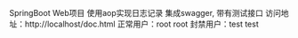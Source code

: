 SpringBoot Web项目 使用aop实现日志记录
集成swagger, 带有测试接口 访问地址：http://localhost/doc.html
正常用户：root root
封禁用户：test test